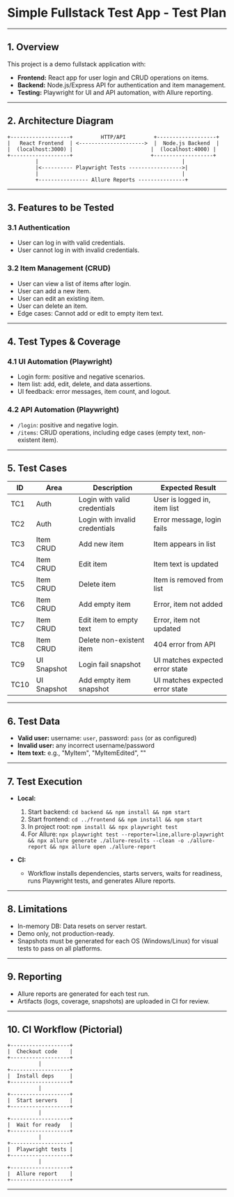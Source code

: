 # Simple Fullstack Test App - Test Plan

---

## 1. Overview

This project is a demo fullstack application with:
- **Frontend:** React app for user login and CRUD operations on items.
- **Backend:** Node.js/Express API for authentication and item management.
- **Testing:** Playwright for UI and API automation, with Allure reporting.

---

## 2. Architecture Diagram

```
+-------------------+         HTTP/API         +-------------------+
|   React Frontend  | <--------------------->  |  Node.js Backend  |
|  (localhost:3000) |                         |  (localhost:4000) |
+-------------------+                         +-------------------+
         |                                              |
         |<---------- Playwright Tests ----------------->|
         |                                              |
         +---------------- Allure Reports ---------------+
```

---

## 3. Features to be Tested

### 3.1 Authentication
- User can log in with valid credentials.
- User cannot log in with invalid credentials.

### 3.2 Item Management (CRUD)
- User can view a list of items after login.
- User can add a new item.
- User can edit an existing item.
- User can delete an item.
- Edge cases: Cannot add or edit to empty item text.

---

## 4. Test Types & Coverage

### 4.1 UI Automation (Playwright)
- Login form: positive and negative scenarios.
- Item list: add, edit, delete, and data assertions.
- UI feedback: error messages, item count, and logout.

### 4.2 API Automation (Playwright)
- `/login`: positive and negative login.
- `/items`: CRUD operations, including edge cases (empty text, non-existent item).

---

## 5. Test Cases

| ID   | Area         | Description                                 | Expected Result                  |
|------|--------------|---------------------------------------------|----------------------------------|
| TC1  | Auth         | Login with valid credentials                | User is logged in, item list     |
| TC2  | Auth         | Login with invalid credentials              | Error message, login fails       |
| TC3  | Item CRUD    | Add new item                                | Item appears in list             |
| TC4  | Item CRUD    | Edit item                                   | Item text is updated             |
| TC5  | Item CRUD    | Delete item                                 | Item is removed from list        |
| TC6  | Item CRUD    | Add empty item                              | Error, item not added            |
| TC7  | Item CRUD    | Edit item to empty text                     | Error, item not updated          |
| TC8  | Item CRUD    | Delete non-existent item                    | 404 error from API               |
| TC9  | UI Snapshot  | Login fail snapshot                         | UI matches expected error state  |
| TC10 | UI Snapshot  | Add empty item snapshot                     | UI matches expected error state  |

---

## 6. Test Data

- **Valid user:** username: `user`, password: `pass` (or as configured)
- **Invalid user:** any incorrect username/password
- **Item text:** e.g., "MyItem", "MyItemEdited", ""

---

## 7. Test Execution

- **Local:**
  1. Start backend: `cd backend && npm install && npm start`
  2. Start frontend: `cd ../frontend && npm install && npm start`
  3. In project root: `npm install && npx playwright test`
  4. For Allure: `npx playwright test --reporter=line,allure-playwright && npx allure generate ./allure-results --clean -o ./allure-report && npx allure open ./allure-report`

- **CI:**
  - Workflow installs dependencies, starts servers, waits for readiness, runs Playwright tests, and generates Allure reports.

---

## 8. Limitations

- In-memory DB: Data resets on server restart.
- Demo only, not production-ready.
- Snapshots must be generated for each OS (Windows/Linux) for visual tests to pass on all platforms.

---

## 9. Reporting

- Allure reports are generated for each test run.
- Artifacts (logs, coverage, snapshots) are uploaded in CI for review.

---

## 10. CI Workflow (Pictorial)

```
+-------------------+
|  Checkout code    |
+-------------------+
          |
+-------------------+
|  Install deps     |
+-------------------+
          |
+-------------------+
|  Start servers    |
+-------------------+
          |
+-------------------+
|  Wait for ready   |
+-------------------+
          |
+-------------------+
|  Playwright tests |
+-------------------+
          |
+-------------------+
|  Allure report    |
+-------------------+
```

---

